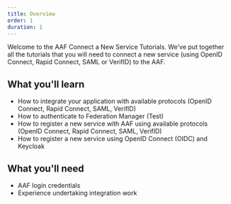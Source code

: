 ```yaml
---
title: Overview
order: 1
duration: 1
---
```


Welcome to the AAF Connect a New Service Tutorials. We've put together all the tutorials that you will need to connect a new service (using OpenID Connect, Rapid Connect, SAML or VerifID) to the AAF.

## What you'll learn
- How to integrate your application with available protocols (OpenID Connect, Rapid Connect, SAML, VerifID)
- How to authenticate to Federation Manager (Test)
- How to register a new service with AAF using available protocols (OpenID Connect, Rapid Connect, SAML, VerifID)
- How to register a new service using OpenID Connect (OIDC) and Keycloak

## What you'll need
- AAF login credentials
- Experience undertaking integration work